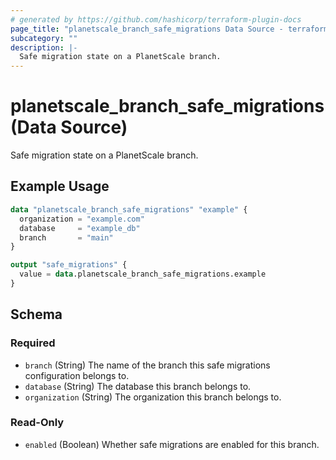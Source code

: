 ```yaml
---
# generated by https://github.com/hashicorp/terraform-plugin-docs
page_title: "planetscale_branch_safe_migrations Data Source - terraform-provider-planetscale"
subcategory: ""
description: |-
  Safe migration state on a PlanetScale branch.
---
```


# planetscale_branch_safe_migrations (Data Source)

Safe migration state on a PlanetScale branch.

## Example Usage

```terraform
data "planetscale_branch_safe_migrations" "example" {
  organization = "example.com"
  database     = "example_db"
  branch       = "main"
}

output "safe_migrations" {
  value = data.planetscale_branch_safe_migrations.example
}
```

<!-- schema generated by tfplugindocs -->
## Schema

### Required

- `branch` (String) The name of the branch this safe migrations configuration belongs to.
- `database` (String) The database this branch belongs to.
- `organization` (String) The organization this branch belongs to.

### Read-Only

- `enabled` (Boolean) Whether safe migrations are enabled for this branch.
